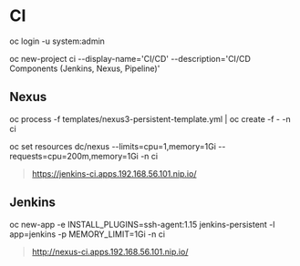 # CI

oc login -u system:admin

oc new-project ci --display-name='CI/CD' --description='CI/CD Components (Jenkins, Nexus, Pipeline)'

## Nexus

oc process -f templates/nexus3-persistent-template.yml | oc create -f - -n ci

oc set resources dc/nexus --limits=cpu=1,memory=1Gi --requests=cpu=200m,memory=1Gi -n ci

> https://jenkins-ci.apps.192.168.56.101.nip.io/

## Jenkins

oc new-app -e INSTALL_PLUGINS=ssh-agent:1.15 jenkins-persistent -l app=jenkins -p MEMORY_LIMIT=1Gi -n ci

> http://nexus-ci.apps.192.168.56.101.nip.io/
